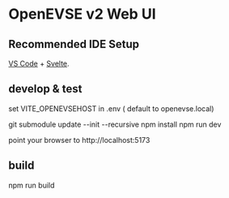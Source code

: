 # OpenEVSE v2 Web UI



## Recommended IDE Setup

[VS Code](https://code.visualstudio.com/) + [Svelte](https://marketplace.visualstudio.com/items?itemName=svelte.svelte-vscode).

## develop & test

set VITE_OPENEVSEHOST in .env ( default to openevse.local)

git submodule update --init --recursive
npm install
npm run dev

point your browser to http://localhost:5173

## build
npm run build 